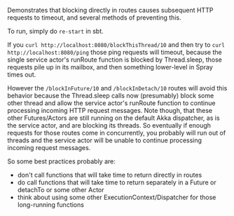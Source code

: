 Demonstrates that blocking directly in routes causes subsequent HTTP requests to timeout, and several methods of preventing this.

To run, simply do `re-start` in sbt.

If you `curl http://localhost:8080/blockThisThread/10` and then try to `curl http://localhost:8080/ping` those ping requests will timeout, because the single service actor's runRoute function is blocked by Thread.sleep, those requests pile up in its mailbox, and then something lower-level in Spray times out.

However the `/blockInFuture/10` and `/blockInDetach/10` routes will avoid this behavior because the Thread.sleep calls now (presumably) block some other thread and allow the service actor's runRoute function to continue processing incoming HTTP request messages. Note though, that these other Futures/Actors are still running on the default Akka dispatcher, as is the service actor, and are blocking its threads. So eventually if enough requests for those routes come in concurrently, you probably will run out of threads and the service actor will be unable to continue processing incoming request messages.

So some best practices probably are:
  * don't call functions that will take time to return directly in routes
  * do call functions that will take time to return separately in a Future or detachTo or some other Actor
  * think about using some other ExecutionContext/Dispatcher for those long-running functions
